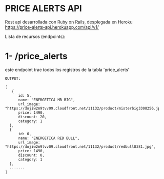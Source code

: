 # PRICE ALERTS API

Rest api desarrollada con Ruby on Rails, desplegada en Heroku 
https://price-alerts-api.herokuapp.com/api/v1/

Lista de recursos (endpoints):

# 1- /price_alerts <br/>
este endpoint trae todos los registros de la tabla 'price_alerts'

```
OUTPUT:

[
   {
      id: 5,
      name: "ENERGETICA MR BIG",
      url_image: "https://dojiw2m9tvv09.cloudfront.net/11132/product/misterbig3308256.jpg",
      price: 1490,
      discount: 20,
      category: 1
  },
  {
      id: 6,
      name: "ENERGETICA RED BULL",
      url_image: "https://dojiw2m9tvv09.cloudfront.net/11132/product/redbull8381.jpg",
      price: 1490,
      discount: 0,
      category: 1
  },
  ....... 
]
```



